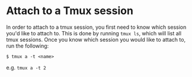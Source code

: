 # Attach to a Tmux session

In order to attach to a tmux session, you first need to know which session you'd like to attach to.
This is done by running `tmux ls`, which will list all tmux sessions. Once you know which session
you would like to attach to, run the following:

`$ tmux a -t <name>`

e.g. `tmux a -t 2`
